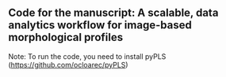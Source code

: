 ## Code for the manuscript: A scalable, data analytics workflow for image-based morphological profiles
Note: To run the code, you need to install pyPLS (https://github.com/ocloarec/pyPLS)
